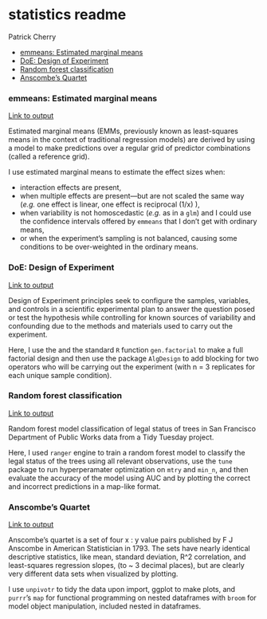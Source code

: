 statistics readme
================
Patrick Cherry

- [emmeans: Estimated marginal means](#emmeans-estimated-marginal-means)
- [DoE: Design of Experiment](#doe-design-of-experiment)
- [Random forest classification](#random-forest-classification)
- [Anscombe’s Quartet](#anscombes-quartet)

### emmeans: Estimated marginal means

[Link to
output](https://github.com/pdcherry/statistics/blob/main/emmeans_estimated_marginal_means.md)

Estimated marginal means (EMMs, previously known as least-squares means
in the context of traditional regression models) are derived by using a
model to make predictions over a regular grid of predictor combinations
(called a reference grid).

I use estimated marginal means to estimate the effect sizes when:

- interaction effects are present,
- when multiple effects are present—but are not scaled the same way
  (*e.g.* one effect is linear, one effect is reciprocal (1/x) ),
- when variability is not homoscedastic (*e.g.* as in a `glm`) and I
  could use the confidence intervals offered by `emmeans` that I don’t
  get with ordinary means,
- or when the experiment’s sampling is not balanced, causing some
  conditions to be over-weighted in the ordinary means.

### DoE: Design of Experiment

[Link to
output](https://github.com/pdcherry/statistics/blob/main/doe_design_of_experiment_with_library_prep.md)

Design of Experiment principles seek to configure the samples,
variables, and controls in a scientific experimental plan to answer the
question posed or test the hypothesis while controlling for known
sources of variability and confounding due to the methods and materials
used to carry out the experiment.

Here, I use the and the standard `R` function `gen.factorial` to make a
full factorial design and then use the package `AlgDesign` to add
blocking for two operators who will be carrying out the experiment (with
n = 3 replicates for each unique sample condition).

### Random forest classification

[Link to
output](https://github.com/pdcherry/statistics/blob/main/random_forest_hyperparameters.md)

Random forest model classification of legal status of trees in San
Francisco Department of Public Works data from a Tidy Tuesday project.

Here, I used `ranger` engine to train a random forest model to classify
the legal status of the trees using all relevant observations, use the
`tune` package to run hyperperamater optimization on `mtry` and `min_n`,
and then evaluate the accuracy of the model using AUC and by plotting
the correct and incorrect predictions in a map-like format.

### Anscombe’s Quartet

[Link to
output](https://github.com/pdcherry/statistics/blob/main/Anscombes_quartet.md)

Anscombe’s quartet is a set of four x : y value pairs published by F J
Anscombe in American Statistician in 1793. The sets have nearly
identical descriptive statistics, like mean, standard deviation, R^2
correlation, and least-squares regression slopes, (to ~ 3 decimal
places), but are clearly very different data sets when visualized by
plotting.

I use `unpivotr` to tidy the data upon import, ggplot to make plots, and
`purrr`’s `map` for functional programming on nested dataframes with
`broom` for model object manipulation, included nested in dataframes.
